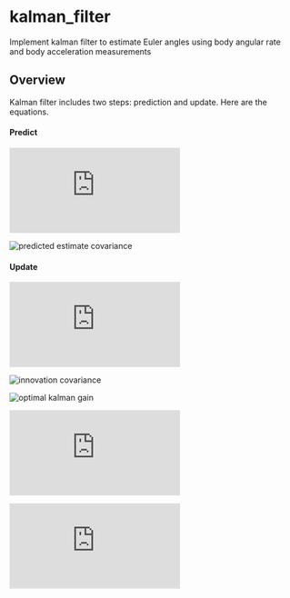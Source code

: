 # kalman_filter
Implement kalman filter to estimate Euler angles using body angular rate and body acceleration measurements

## Overview
Kalman filter includes two steps: prediction and update. Here are the equations.

#### Predict
![predicted state estimate](https://latex.codecogs.com/gif.latex?x'=Fx+Bu)

![predicted estimate covariance](https://latex.codecogs.com/gif.latex?P=FPF^T+Q)

#### Update
![measurement](https://latex.codecogs.com/gif.latex?y=z-Hx')

![innovation covariance](https://latex.codecogs.com/gif.latex?S=HPH^T+R)

![optimal kalman gain](https://latex.codecogs.com/gif.latex?K=PH^TS^{-1})

![updated state estimate](https://latex.codecogs.com/gif.latex?x=x'+Ky)

![updated estimate covariance](https://latex.codecogs.com/gif.latex?P=(I-KH)P)
